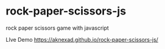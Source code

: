 # rock-paper-scissors-js
rock paper scissors game with javascript


LIve Demo https://aknexad.github.io/rock-paper-scissors-js/
